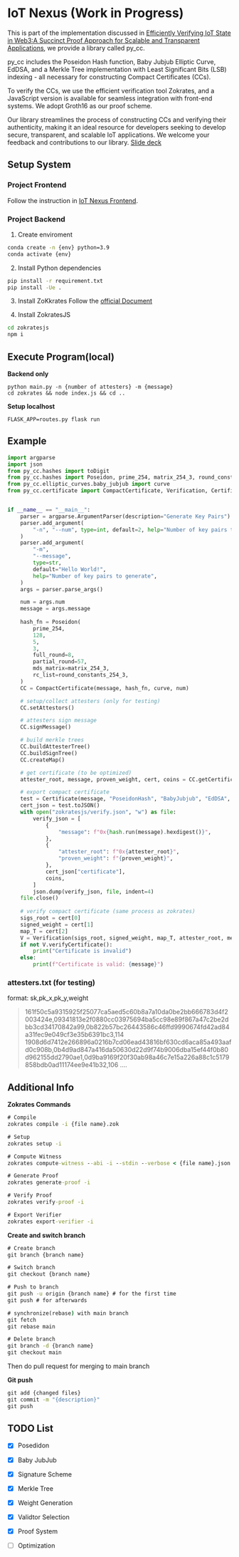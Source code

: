 # IoT Nexus (Work in Progress)

This is part of the implementation discussed in [Efficiently Verifying IoT State in Web3:A Succinct Proof Approach for Scalable and Transparent Applications](https://github.com/JacobEverly/IoT-Nexus/files/11255572/Independent_Research__CCs.7.pdf), we provide a library called py_cc. 

py_cc includes the Poseidon Hash function, Baby Jubjub Elliptic Curve, EdDSA, and a Merkle Tree implementation with Least Significant Bits (LSB) indexing - all necessary for constructing Compact Certificates (CCs). 

To verify the CCs, we use the efficient verification tool Zokrates, and a JavaScript version is available for seamless integration with front-end systems. We adopt Groth16 as our proof scheme.

Our library streamlines the process of constructing CCs and verifying their authenticity, making it an ideal resource for developers seeking to develop secure, transparent, and scalable IoT applications. We welcome your feedback and contributions to our library.
[Slide deck](https://docs.google.com/presentation/d/15pQ7v32UwxOXyHta_z7LKtmoQuxZqJMF870_tQHAGBo/edit#slide=id.g22e5be66688_0_20)


## Setup System

### Project Frontend
Follow the instruction in [IoT Nexus Frontend](https://github.com/samhithatarra/Attestor-Frontend).

### Project Backend

1. Create enviroment
```cmd
conda create -n {env} python=3.9
conda activate {env}
```

2. Install Python dependencies
```cmd
pip install -r requirement.txt
pip install -Ue .
```

3. Install ZoKkrates
Follow the [official Document](https://zokrates.github.io/introduction.html)

4. Install ZokratesJS
```cmd
cd zokratesjs
npm i
```

## Execute Program(local)
**Backend only**
```
python main.py -n {number of attesters} -m {message}
cd zokrates && node index.js && cd ..
```

**Setup localhost**
```
FLASK_APP=routes.py flask run
```

## Example
```python
import argparse
import json
from py_cc.hashes import toDigit
from py_cc.hashes import Poseidon, prime_254, matrix_254_3, round_constants_254_3
from py_cc.elliptic_curves.baby_jubjub import curve
from py_cc.certificate import CompactCertificate, Verification, Certificate


if __name__ == "__main__":
    parser = argparse.ArgumentParser(description="Generate Key Pairs")
    parser.add_argument(
        "-n", "--num", type=int, default=2, help="Number of key pairs to generate"
    )
    parser.add_argument(
        "-m",
        "--message",
        type=str,
        default="Hello World!",
        help="Number of key pairs to generate",
    )
    args = parser.parse_args()

    num = args.num
    message = args.message
    
    hash_fn = Poseidon(
        prime_254,
        128,
        5,
        3,
        full_round=8,
        partial_round=57,
        mds_matrix=matrix_254_3,
        rc_list=round_constants_254_3,
    )
    CC = CompactCertificate(message, hash_fn, curve, num)

    # setup/collect attesters (only for testing)
    CC.setAttestors()

    # attesters sign message
    CC.signMessage()

    # build merkle trees
    CC.buildAttesterTree()
    CC.buildSignTree()
    CC.createMap()

    # get certificate (to be optimized)
    attester_root, message, proven_weight, cert, coins = CC.getCertificate()

    # export compact certificate
    test = Certificate(message, "PoseidonHash", "BabyJubjub", "EdDSA", cert)
    cert_json = test.toJSON()
    with open("zokratesjs/verify.json", "w") as file:
        verify_json = [
            {
                "message": f"0x{hash.run(message).hexdigest()}",
            },
            {
                "attester_root": f"0x{attester_root}",
                "proven_weight": f"{proven_weight}",
            },
            cert_json["certificate"],
            coins,
        ]
        json.dump(verify_json, file, indent=4)
    file.close()
     
    # verify compact certificate (same process as zokrates)
    sigs_root = cert[0]
    signed_weight = cert[1]
    map_T = cert[2]
    V = Verification(sigs_root, signed_weight, map_T, attester_root, message, proven_weight, hash)
    if not V.verifyCertificate():
        print("Certificate is invalid")
    else:
        print(f"Certificate is valid: {message}")
```

### attesters.txt (for testing)
format: sk,pk_x,pk_y,weight

> 161f50c5a9315925f25077ca5aed5c60b8a7a10da0be2bb666783d4f2003424e,09341813e2f0880cc03975694ba5cc98e89f867a47c2be2dbb3cd34170842a99,0b822b57bc26443586c46ffd9990674fd42ad84a31fec9e049cf3e35b6391bc3,114
> 1908d6d7412e266896a0216b7cd06ead43816bf630cd6aca85a493aafd0c908b,0b4d9ad847a416da50630d22d9f74b9006dba15ef44f0b80d962155dd2790ae1,0d9ba9169f20f30ab98a46c7e15a226a88c1c5179858bdb0ad11174ee9e41b32,106
> ....


## Additional Info
**Zokrates Commands**
```cmd
# Compile
zokrates compile -i {file name}.zok

# Setup
zokrates setup -i

# Compute Witness
zokrates compute-witness --abi -i --stdin --verbose < {file name}.json

# Generate Proof
zokrates generate-proof -i

# Verify Proof
zokrates verify-proof -i

# Export Verifier
zokrates export-verifier -i
```

**Create and switch branch**
```cmd
# Create branch
git branch {branch name}

# Switch branch
git checkout {branch name}

# Push to branch
git push -u origin {branch name} # for the first time
git push # for afterwards

# synchronize(rebase) with main branch
git fetch
git rebase main

# Delete branch
git branch -d {branch name}
git checkout main
```
Then do pull request for merging to main branch

**Git push**
```cmd
git add {changed files}
git commit -m "{description}"
git push
```

## TODO List
- [x] Posedidon
- [x] Baby JubJub
- [x] Signature Scheme
- [x] Merkle Tree
- [x] Weight Generation
- [x] Validtor Selection
- [x] Proof System
- [ ] Optimization

